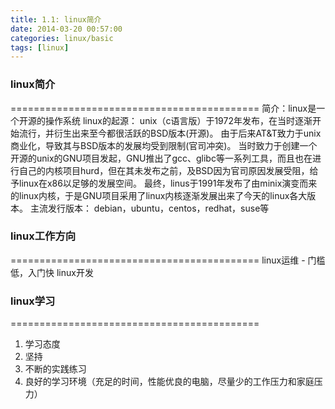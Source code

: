 ```yaml
---
title: 1.1: linux简介
date: 2014-03-20 00:57:00
categories: linux/basic
tags: [linux]
---
```



### linux简介
===========================================
简介：linux是一个开源的操作系统
linux的起源：
unix（c语言版）于1972年发布，在当时逐渐开始流行，并衍生出来至今都很活跃的BSD版本(开源)。
由于后来AT&T致力于unix商业化，导致其与BSD版本的发展均受到限制(官司冲突)。
当时致力于创建一个开源的unix的GNU项目发起，GNU推出了gcc、glibc等一系列工具，而且也在进行自己的内核项目hurd，但在其未发布之前，及BSD因为官司原因发展受阻，给予linux在x86以足够的发展空间。
最终，linus于1991年发布了由minix演变而来的linux内核，于是GNU项目采用了linux内核逐渐发展出来了今天的linux各大版本。
主流发行版本：
debian，ubuntu，centos，redhat，suse等

### linux工作方向
===========================================
linux运维 - 门槛低，入门快
linux开发

### linux学习
===========================================
1. 学习态度
2. 坚持
3. 不断的实践练习
4. 良好的学习环境（充足的时间，性能优良的电脑，尽量少的工作压力和家庭压力）
